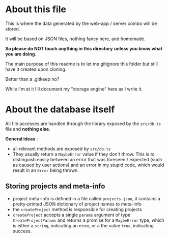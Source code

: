 # About this file

This is where the data generated by the
web-app / server combo will be stored.

It will be based on JSON files,
nothing fancy here, and homemade.

**So please do NOT touch anything in this directory**
**unless you know what you are doing**.

The main purpose of this readme is to let me
gitignore this folder
but still have it created upon cloning.

Better than a .gitkeep no?

While I'm at it I'll document my
"storage engine" here as I write it.

# About the database itself

All file accesses are handled through the library
exposed by the `src/db.ts` file and
**nothing else**.

**General ideas** :

- all relevant methods are exposed by `src/db.ts`
- They usually return a `MaybeError` value if they don't throw.
  This is to distinguish easily between an error that was
  foreseen / expected (such as caused by user actions)
  and an error in my stupid code, which would result in
  an `Error` being thrown.

## Storing projects and meta-info

- project meta-info is defined in a file
  called `projects.json`,
  it contains a pretty-printed JSON dictionary
  of project names to meta-info
- the `createProject` method is responsible for creating
  projects
- `createProject` accepts a single `params` argument of type
  `CreateProjectParams` and returns a promise for a `MaybeError`
  type, which is either a `string`, indicating an error,
  or a the value `true`, indicating success.
